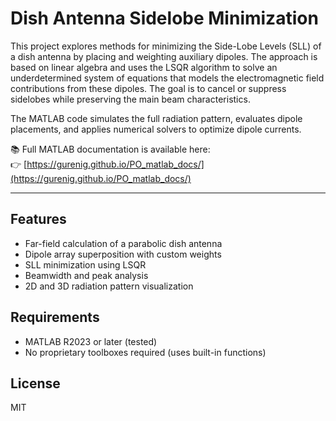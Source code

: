 # Dish Antenna Sidelobe Minimization

This project explores methods for minimizing the Side-Lobe Levels (SLL) of a dish antenna by placing and weighting auxiliary dipoles. The approach is based on linear algebra and uses the LSQR algorithm to solve an underdetermined system of equations that models the electromagnetic field contributions from these dipoles. The goal is to cancel or suppress sidelobes while preserving the main beam characteristics.

The MATLAB code simulates the full radiation pattern, evaluates dipole placements, and applies numerical solvers to optimize dipole currents.

📚 Full MATLAB documentation is available here:  
👉 [https://gurenig.github.io/PO_matlab_docs/](https://gurenig.github.io/PO_matlab_docs/)

---

## Features
- Far-field calculation of a parabolic dish antenna
- Dipole array superposition with custom weights
- SLL minimization using LSQR
- Beamwidth and peak analysis
- 2D and 3D radiation pattern visualization

## Requirements
- MATLAB R2023 or later (tested)
- No proprietary toolboxes required (uses built-in functions)

## License
MIT
